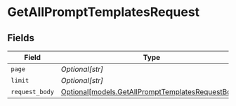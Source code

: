 # GetAllPromptTemplatesRequest


## Fields

| Field                                                                                              | Type                                                                                               | Required                                                                                           | Description                                                                                        |
| -------------------------------------------------------------------------------------------------- | -------------------------------------------------------------------------------------------------- | -------------------------------------------------------------------------------------------------- | -------------------------------------------------------------------------------------------------- |
| `page`                                                                                             | *Optional[str]*                                                                                    | :heavy_minus_sign:                                                                                 | N/A                                                                                                |
| `limit`                                                                                            | *Optional[str]*                                                                                    | :heavy_minus_sign:                                                                                 | N/A                                                                                                |
| `request_body`                                                                                     | [Optional[models.GetAllPromptTemplatesRequestBody]](../models/getallprompttemplatesrequestbody.md) | :heavy_minus_sign:                                                                                 | N/A                                                                                                |